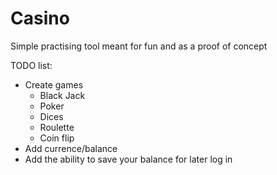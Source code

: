 # Casino
Simple practising tool meant for fun and as a proof of concept

TODO list:
- Create games
    - Black Jack
    - Poker
    - Dices
    - Roulette
    - Coin flip
- Add currence/balance
- Add the ability to save your balance for later log in